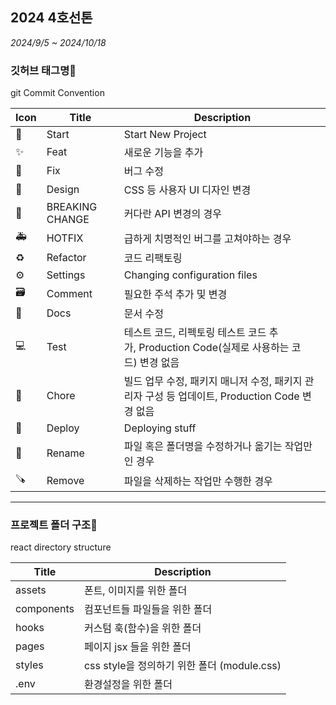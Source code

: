 ## 2024 4호선톤

_2024/9/5 ~ 2024/10/18_

### 깃허브 태그명👋

git Commit Convention

| Icon | Title           | Description                                                                                   |
| ---- | --------------- | --------------------------------------------------------------------------------------------- |
| 🎉   | Start           | Start New Project                                                                             |
| ✨   | Feat            | 새로운 기능을 추가                                                                            |
| 🐛   | Fix             | 버그 수정                                                                                     |
| 🎨   | Design          | CSS 등 사용자 UI 디자인 변경                                                                  |
| 🚨   | BREAKING CHANGE | 커다란 API 변경의 경우                                                                        |
| 🚑   | HOTFIX          | 급하게 치명적인 버그를 고쳐야하는 경우                                                        |
| ♻️   | Refactor        | 코드 리팩토링                                                                                 |
| ⚙️   | Settings        | Changing configuration files                                                                  |
| 🗃️   | Comment         | 필요한 주석 추가 및 변경                                                                      |
| 📝   | Docs            | 문서 수정                                                                                     |
| 💻   | Test            | 테스트 코드, 리펙토링 테스트 코드 추가, Production Code(실제로 사용하는 코드) 변경 없음       |
| 🔧   | Chore           | 빌드 업무 수정, 패키지 매니저 수정, 패키지 관리자 구성 등 업데이트, Production Code 변경 없음 |
| 🚀   | Deploy          | Deploying stuff                                                                               |
| 🔄️  | Rename          | 파일 혹은 폴더명을 수정하거나 옮기는 작업만인 경우                                            |
| 🪚   | Remove          | 파일을 삭제하는 작업만 수행한 경우                                                            |

---

### 프로젝트 폴더 구조👋

react directory structure

| Title      | Description                                 |
| ---------- | ------------------------------------------- |
| assets     | 폰트, 이미지를 위한 폴더                    |
| components | 컴포넌트들 파일들을 위한 폴더               |
| hooks      | 커스텀 훅(함수)을 위한 폴더                 |
| pages      | 페이지 jsx 들을 위한 폴더                   |
| styles     | css style을 정의하기 위한 폴더 (module.css) |
| .env       | 환경설정을 위한 폴더                        |
